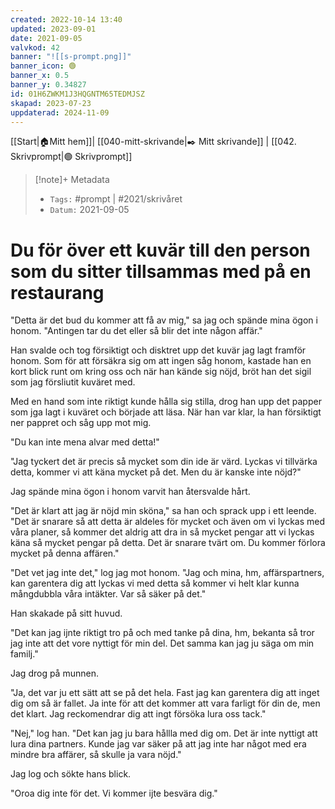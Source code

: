 ```yaml
---
created: 2022-10-14 13:40
updated: 2023-09-01
date: 2021-09-05
valvkod: 42
banner: "![[s-prompt.png]]"
banner_icon: 🟢
banner_x: 0.5
banner_y: 0.34827
id: 01H6ZWKM1J3HQGNTM65TEDMJSZ
skapad: 2023-07-23
uppdaterad: 2024-11-09
---
```

[[Start|🏠Mitt hem]]| [[040-mitt-skrivande|✒️ Mitt skrivande]] | [[042. Skrivprompt|🟢 Skrivprompt]]
> [!note]+ Metadata
> * `Tags:`  #prompt | #2021/skrivåret 
> * `Datum:`  2021-09-05

# Du för över ett kuvär till den person som du sitter tillsammas med på en restaurang
"Detta är det bud du kommer att få av mig," sa jag och spände mina ögon i honom. "Antingen tar du det eller så blir det inte någon affär."

Han svalde och tog försiktigt och disktret upp det kuvär jag lagt framför honom. Som för att försäkra sig om att ingen såg honom, kastade han en kort blick runt om kring oss och när han kände sig nöjd, bröt han det sigil som jag försliutit kuväret med.

Med en hand som inte riktigt kunde hålla sig stilla, drog han upp det papper som jga lagt i kuväret och började att läsa. När han var klar, la han försiktigt ner pappret och såg upp mot mig.

"Du kan inte mena alvar med detta!"

"Jag tyckert det är precis så mycket som din ide är värd. Lyckas vi tillvärka detta, kommer vi att käna mycket på det. Men du är kanske inte nöjd?"

Jag spände mina ögon i honom varvit han återsvalde hårt.

"Det är klart att jag är nöjd min sköna," sa han och sprack upp i ett leende. "Det är snarare så att detta är aldeles för mycket och även om vi lyckas med våra planer, så kommer det aldrig att dra in så mycket pengar att vi lyckas käna så mycket pengar på detta. Det är snarare tvärt om. Du kommer förlora mycket på denna affären."

"Det vet jag inte det," log jag mot honom. "Jag och mina, hm, affärspartners, kan garentera dig att lyckas vi med detta så kommer vi helt klar kunna mångdubbla våra intäkter. Var så säker på det."

Han skakade på sitt huvud.

"Det kan jag ijnte riktigt tro på och med tanke på dina, hm, bekanta så tror jag inte att det vore nyttigt för min del. Det samma kan jag ju säga om min familj."

Jag drog på munnen.

"Ja, det var ju ett sätt att se på det hela. Fast jag kan garentera dig att inget dig om så är fallet. Ja inte för att det kommer att vara farligt för din de,  men det klart. Jag reckomendrar dig att ingt försöka lura oss tack."

"Nej," log han. "Det kan jag ju bara hållla med dig om. Det är inte nyttigt att lura dina partners. Kunde jag  var säker på att jag inte har något med era mindre bra affärer, så skulle ja vara nöjd."

Jag log och sökte hans blick.

"Oroa dig inte för det. Vi kommer ijte besvära dig."